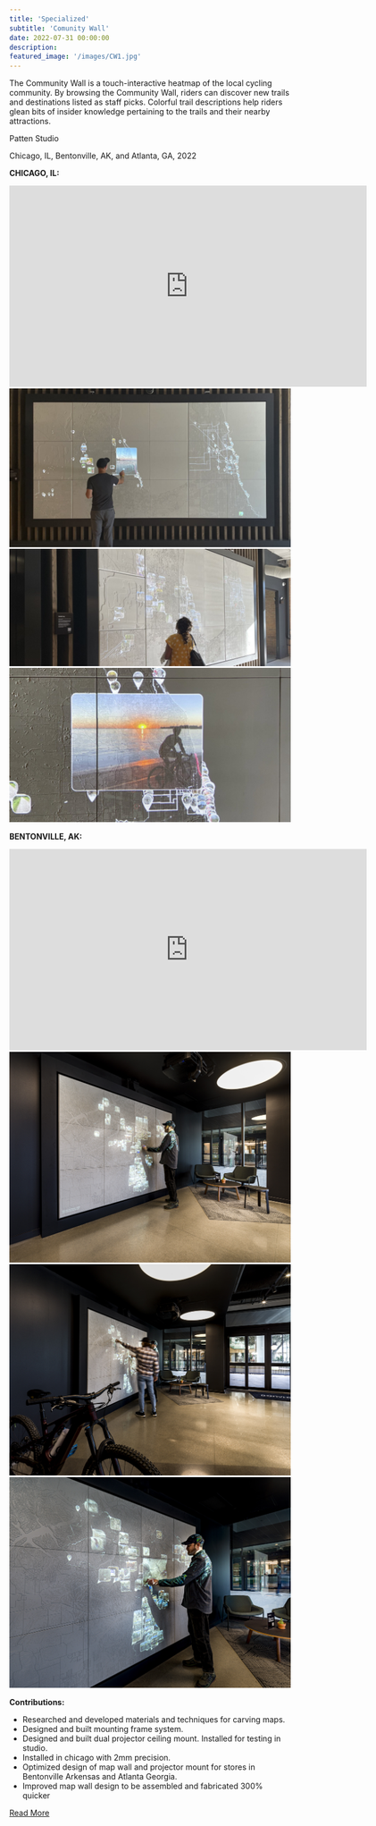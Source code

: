 ```yaml
---
title: 'Specialized'
subtitle: 'Comunity Wall'
date: 2022-07-31 00:00:00
description: 
featured_image: '/images/CW1.jpg'
---
```


The Community Wall is a touch-interactive heatmap of the local cycling community. By browsing the Community Wall, riders can discover new trails and destinations listed as staff picks. Colorful trail descriptions help riders glean bits of insider knowledge pertaining to the trails and their nearby attractions.  

Patten Studio

Chicago, IL, Bentonville, AK, and Atlanta, GA, 2022

**CHICAGO, IL:** 



<iframe src="https://player.vimeo.com/video/762746355?h=6428740386" width="640" height="360" frameborder="0" webkitallowfullscreen mozallowfullscreen allowfullscreen></iframe>
<div class="gallery" data-columns="3">
	<img src="/images/CW2.jpg">
	<img src="/images/CW1.jpg">
	<img src="/images/CW3.jpg">
</div>

**BENTONVILLE, AK:**



<iframe src="https://player.vimeo.com/video/844799580?h=0c9e94cd2c" width="640" height="360" frameborder="0" webkitallowfullscreen mozallowfullscreen allowfullscreen></iframe>
<div class="gallery" data-columns="3">
	<img src="/images/CWB1.jpg">
	<img src="/images/CWB2.jpg">
	<img src="/images/CWB3.jpg">
</div>



**Contributions:**
* Researched and developed materials and techniques for carving maps.
* Designed and built mounting frame system. 
* Designed and built dual projector ceiling mount. Installed for testing in studio.
* Installed in chicago with 2mm precision.
* Optimized design of map wall and projector mount for stores in Bentonville Arkensas and Atlanta Georgia.
* Improved map wall design to be assembled and fabricated 300% quicker 

<a href="https://www.pattenstudio.com/works/specialized-chicago-hub/" class="button button--large">Read More</a>
